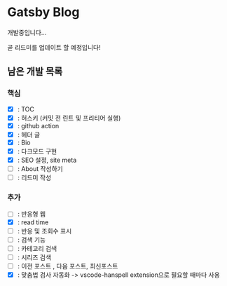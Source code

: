 # Gatsby Blog

개발중입니다...

곧 리드미를 업데이트 할 예정입니다!

## 남은 개발 목록

### 핵심

- [x] : TOC
- [x] : 허스키 (커밋 전 린트 및 프리티어 실행)
- [x] : github action
- [x] : 헤더 글
- [x] : Bio
- [x] : 다크모드 구현
- [x] : SEO 설정, site meta
- [ ] : About 작성하기
- [ ] : 리드미 작성

### 추가

- [ ] : 반응형 웹
- [x] : read time
- [ ] : 반응 및 조회수 표시
- [ ] : 검색 기능
- [ ] : 카테고리 검색
- [ ] : 시리즈 검색
- [ ] : 이전 포스트 , 다음 포스트, 최신포스트
- [x] : 맞춤법 검사 자동화 -> vscode-hanspell extension으로 필요할 때마다 사용
